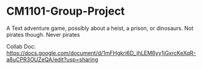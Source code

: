 # CM1101-Group-Project
A Text adventure game, possibly about a heist, a prison, or dinosaurs. Not pirates though. Never pirates

Collab Doc: https://docs.google.com/document/d/1mFHgkri6D_jhLEM6yy1jGxrcKeXqR-a8uCPR3OUZeQA/edit?usp=sharing